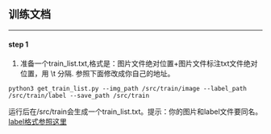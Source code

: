 ## 训练文档
***
#### step 1
1. 准备一个train_list.txt,格式是：图片文件绝对位置+图片文件标注txt文件绝对位置，用 \t 分隔. 参照下面修改成你自己的地址。

```
python3 get_train_list.py --img_path /src/train/image --label_path /src/train/label --save_path /src/train
```
运行后在/src/train会生成一个train_list.txt。提示：你的图片和label文件要同名。[label格式参照这里](https://github.com/BADBADBADBOY/pytorchOCR/blob/master/doc/example/label/img_1000.txt)

